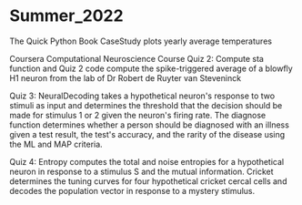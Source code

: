 # Summer_2022
The Quick Python Book
  CaseStudy plots yearly average temperatures

Coursera Computational Neuroscience Course
  Quiz 2: Compute sta function and Quiz 2 code compute the spike-triggered average of a blowfly H1 neuron from the lab of Dr Robert de Ruyter van Steveninck
  
  Quiz 3: NeuralDecoding takes a hypothetical neuron's response to two stimuli as input and determines the threshold that the decision should be made for stimulus 1 or 2 given the neuron's firing rate. The diagnose function determines whether a person should be diagnosed with an illness given a test result, the test's accuracy, and the rarity of the disease using the ML and MAP criteria.
  
  Quiz 4: Entropy computes the total and noise entropies for a hypothetical neuron in response to a stimulus S and the mutual information. Cricket determines the tuning curves for four hypothetical cricket cercal cells and decodes the population vector in response to a mystery stimulus.

